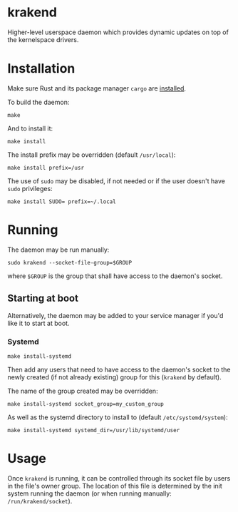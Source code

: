 # krakend

Higher-level userspace daemon which provides dynamic updates on top of the kernelspace drivers.

# Installation

Make sure Rust and its package manager `cargo` are [installed](https://www.rust-lang.org/en-US/install.html).

To build the daemon:
```Shell
make
```

And to install it:
```Shell
make install
```
The install prefix may be overridden (default `/usr/local`):
```Shell
make install prefix=/usr
```

The use of `sudo` may be disabled, if not needed or if the user doesn't have `sudo` privileges:
```Shell
make install SUDO= prefix=~/.local
```

# Running

The daemon may be run manually:
```Shell
sudo krakend --socket-file-group=$GROUP
```
where `$GROUP` is the group that shall have access to the daemon's socket.

## Starting at boot

Alternatively, the daemon may be added to your service manager if you'd like it to start at boot.

### Systemd

```Shell
make install-systemd
```
Then add any users that need to have access to the daemon's socket to the newly created (if not already existing) group for this (`krakend` by default).

The name of the group created may be overridden:
```Shell
make install-systemd socket_group=my_custom_group
```
As well as the systemd directory to install to (default `/etc/systemd/system`):
```Shell
make install-systemd systemd_dir=/usr/lib/systemd/user
```

# Usage

Once `krakend` is running, it can be controlled through its socket file by users in the file's owner group.
The location of this file is determined by the init system running the daemon (or when running manually: `/run/krakend/socket`).
